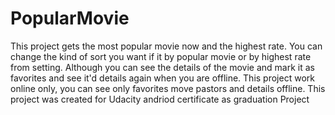 # PopularMovie
This project gets the most popular movie now and the highest rate. You can change the kind of sort you want if it by popular movie or by highest rate from setting. Although you can see the details of the movie and mark it as favorites   and see it'd details again when you are offline. This project work online only, you can see only favorites move pastors and details offline.
This project was created for Udacity andriod certificate as graduation Project 
